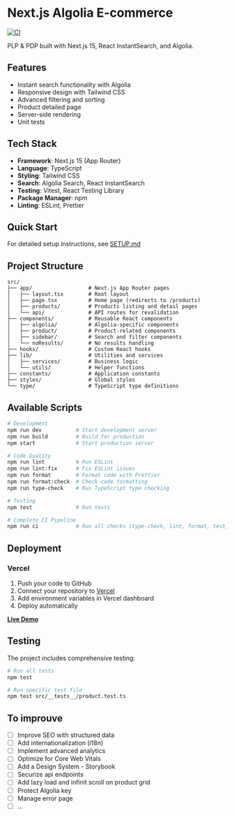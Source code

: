 # Next.js Algolia E-commerce

[![CI](https://github.com/chloeavoustin/next-algolia/actions/workflows/ci.yml/badge.svg)](https://github.com/chloeavoustin/next-algolia/actions/workflows/ci.yml)

PLP & PDP built with Next.js 15, React InstantSearch, and Algolia.

## Features

- Instant search functionality with Algolia
- Responsive design with Tailwind CSS
- Advanced filtering and sorting
- Product detailed page
- Server-side rendering
- Unit tests

## Tech Stack

- **Framework**: Next.js 15 (App Router)
- **Language**: TypeScript
- **Styling**: Tailwind CSS
- **Search**: Algolia Search, React InstantSearch
- **Testing**: Vitest, React Testing Library
- **Package Manager**: npm
- **Linting**: ESLint, Prettier

## Quick Start

For detailed setup instructions, see [SETUP.md](SETUP.md)

## Project Structure

```
src/
├── app/                  # Next.js App Router pages
│   ├── layout.tsx        # Root layout
│   ├── page.tsx          # Home page (redirects to /products)
│   ├── products/         # Products listing and detail pages
│   └── api/              # API routes for revalidation
├── components/           # Reusable React components
│   ├── algolia/          # Algolia-specific components
│   ├── product/          # Product-related components
│   ├── sidebar/          # Search and filter components
│   └── noResults/        # No results handling
├── hooks/                # Custom React hooks
├── lib/                  # Utilities and services
│   ├── services/         # Business logic
│   └── utils/            # Helper functions
├── constants/            # Application constants
├── styles/               # Global styles
└── type/                 # TypeScript type definitions
```

## Available Scripts

```bash
# Development
npm run dev           # Start development server
npm run build         # Build for production
npm start             # Start production server

# Code Quality
npm run lint          # Run ESLint
npm run lint:fix      # Fix ESLint issues
npm run format        # Format code with Prettier
npm run format:check  # Check code formatting
npm run type-check    # Run TypeScript type checking

# Testing
npm test              # Run tests

# Complete CI Pipeline
npm run ci            # Run all checks (type-check, lint, format, test, build)
```

## Deployment

### Vercel

1. Push your code to GitHub
2. Connect your repository to [Vercel](https://vercel.com)
3. Add environment variables in Vercel dashboard
4. Deploy automatically

[**Live Demo**](https://next-algolia-git-main-chloe-jardins-projects.vercel.app/)

## Testing

The project includes comprehensive testing:

```bash
# Run all tests
npm test

# Run specific test file
npm test src/__tests__/product.test.ts
```

## To improuve

- [ ] Improve SEO with structured data
- [ ] Add internationalization (i18n)
- [ ] Implement advanced analytics
- [ ] Optimize for Core Web Vitals
- [ ] Add a Design System - Storybook
- [ ] Securize api endpoints
- [ ] Add lazy load and infinit scroll on product grid
- [ ] Protect Algolia key
- [ ] Manage error page
- [ ] ...
